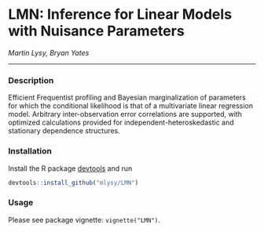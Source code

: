 # LMN: Inference for Linear Models with Nuisance Parameters

*Martin Lysy, Bryan Yates*

---

### Description

Efficient Frequentist profiling and Bayesian marginalization of parameters for which the conditional likelihood is that of a multivariate linear regression model.  Arbitrary inter-observation error correlations are supported, with optimized calculations provided for independent-heteroskedastic and stationary dependence structures.

### Installation

Install the R package [devtools](https://CRAN.R-project.org/package=devtools) and run
```r
devtools::install_github("mlysy/LMN")
```

### Usage

Please see package vignette: `vignette("LMN")`.
